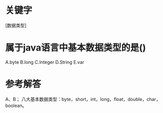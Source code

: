 # 关键字

[数据类型]

# 属于java语言中基本数据类型的是()

A.byte 
B.long 
C.Integer 
D.String 
E.var

# 参考解答

A、B；
八大基本数据类型：byte，short，int，long，float，double，char，boolean。


